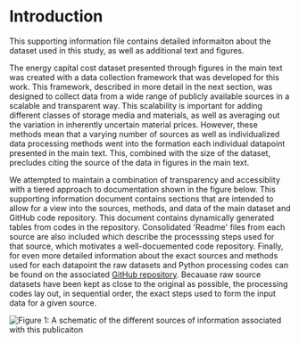# Introduction

This supporting information file contains detailed informaiton about the dataset used in this study, as well as additional text and figures. 

The energy capital cost dataset presented through figures in the main text was created with a data collection framework that was developed for this work. This framework, described in more detail in the next section, was designed to collect data from a wide range of publicly available sources in a scalable and transparent way. This scalability is important for adding different classes of storage media and materials, as well as averaging out the variation in inherently uncertain material prices. However, these methods mean that a varying number of sources as well as individualized data processing methods went into the formation each individual datapoint presented in the main text. This, combined with the size of the dataset, precludes citing the source of the data in figures in the main text. 

We attempted to maintain a combination of transparency and accessiblity with a tiered approach to documentation shown in the figure below. This supporting information document contains sections that are intended to allow for a view into the sources, methods, and data of the main dataset and GitHub code repository. This document contains dynamically generated tables from codes in the repository. Consolidated 'Readme' files from each source are also included which describe the processsing steps used for that source, which motivates a well-docuemented code repository. Finally, for even more detailed information about the exact sources and methods used for each datapoint the raw datasets and Python processing codes can be found on the associated [GitHub repository](https://github.com/MHDLab-Projects/Energy-Storage-Analysis). Becauase raw source datasets have been kept as close to the original as possible, the processing codes lay out, in sequential order, the exact steps used to form the input data for a given source. 

![Figure 1: A schematic of the different sources of information associated with this publicaiton](../../figures/output/SI_overview.drawio.png)